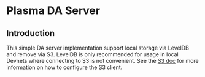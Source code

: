 # Plasma DA Server

## Introduction

This simple DA server implementation support local storage via LevelDB and remove via S3.
LevelDB is only recommended for usage in local Devnets where connecting to S3 is not convenient.
See the [S3 doc](https://aws.github.io/aws-sdk-go-v2/docs/configuring-sdk/) for more information
on how to configure the S3 client.
